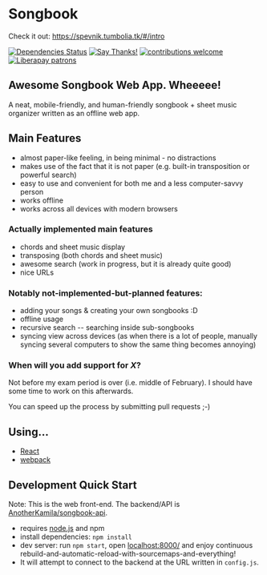 Songbook
========

Check it out: https://spevnik.tumbolia.tk/#/intro

<!-- [![Heroku status](https://heroku-badge.herokuapp.com/?app=spevnik47)](https://spevnik47-web.herokuapp.com/) -->
<!-- [![Floobits Status](https://floobits.com/kamila/songbook.svg)](https://floobits.com/kamila/songbook/redirect) -->
[![Dependencies Status](https://david-dm.org/anotherkamila/songbook-web.svg)](https://david-dm.org/anotherkamila/songbook-web)
[![Say Thanks!](https://img.shields.io/badge/Say%20Thanks-!-1EAEDB.svg)](https://saythanks.io/to/AnotherKamila)
[![contributions welcome](https://img.shields.io/badge/contributions-welcome-brightgreen.svg?style=flat)](https://github.com/anotherkamila/songbook-web/issues)
[![Liberapay patrons](https://img.shields.io/liberapay/patrons/kamila.svg)](https://liberapay.com/kamila/donate)

Awesome Songbook Web App. Wheeeee!
----------------------------------

A neat, mobile-friendly, and human-friendly songbook + sheet music organizer written as an offline web app.

Main Features
-------------

- almost paper-like feeling, in being minimal - no distractions
- makes use of the fact that it is not paper (e.g. built-in transposition or powerful search)
- easy to use and convenient for both me and a less computer-savvy person
- works offline
- works across all devices with modern browsers

### Actually implemented main features

- chords and sheet music display
- transposing (both chords and sheet music)
- awesome search (work in progress, but it is already quite good)
- nice URLs

### Notably not-implemented-but-planned features:

- adding your songs & creating your own songbooks :D
- offline usage
- recursive search -- searching inside sub-songbooks
- syncing view across devices (as when there is a lot of people, manually syncing several computers to show the same thing becomes annoying)

### When will you add support for *X*?

Not before my exam period is over (i.e. middle of February). I should have some time to work on this afterwards.

You can speed up the process by submitting pull requests ;-)

Using...
--------

- [React](https://facebook.github.io/react)
- [webpack](http://webpack.github.io/)

Development Quick Start
-----------------------

Note: This is the web front-end. The backend/API is [AnotherKamila/songbook-api](https://github.com/AnotherKamila/songbook-api).

- requires [node.js](https://nodejs.org/) and npm
- install dependencies: `npm install`
- dev server: run `npm start`, open [localhost:8000/](http://localhost:8000/) and enjoy continuous rebuild-and-automatic-reload-with-sourcemaps-and-everything!
- It will attempt to connect to the backend at the URL written in `config.js`.
